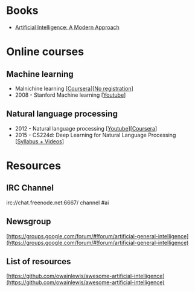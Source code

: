 # Books

- [Artificial Intelligence: A Modern Approach](http://www.amazon.ca/Artificial-Intelligence-Modern-Approach-Edition/dp/0136042597)

# Online courses

## Machine learning

- MaInichine learning [[Coursera](https://www.coursera.org/learn/machine-learning)][[No registration](https://class.coursera.org/ml-003/lecture)]
- 2008 - Stanford Machine learning [[Youtube](https://www.youtube.com/view_play_list?p=A89DCFA6ADACE599)]

## Natural language processing

- 2012 - Natural language processing [[Youtube](https://www.youtube.com/watch?v=nfoudtpBV68&list=PL4LJlvG_SDpxQAwZYtwfXcQr7kGnl9W93)][[Coursera](https://class.coursera.org/nlp/lecture)]
- 2015 - CS224d: Deep Learning for Natural Language Processing [[Syllabus + Videos](http://cs224d.stanford.edu/syllabus.html)]

# Resources

## IRC Channel

irc://chat.freenode.net:6667/ channel #ai

## Newsgroup

[https://groups.google.com/forum/#!forum/artificial-general-intelligence](https://groups.google.com/forum/#!forum/artificial-general-intelligence)

## List of resources

[https://github.com/owainlewis/awesome-artificial-intelligence](https://github.com/owainlewis/awesome-artificial-intelligence)